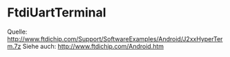 FtdiUartTerminal
================

Quelle: http://www.ftdichip.com/Support/SoftwareExamples/Android/J2xxHyperTerm.7z
Siehe auch: http://www.ftdichip.com/Android.htm
